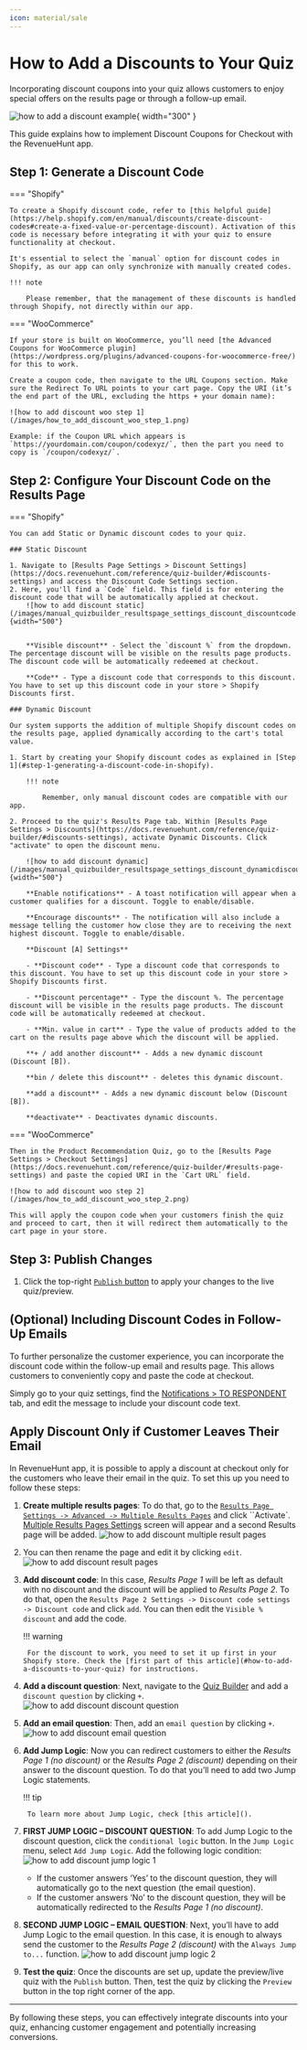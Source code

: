 ```yaml
---
icon: material/sale
---
```


# How to Add a Discounts to Your Quiz

Incorporating discount coupons into your quiz allows customers to enjoy special offers on the results page or through a follow-up email. 

![how to add a discount example](/images/how_to_add_a_discount_example.png){ width="300" }

This guide explains how to implement Discount Coupons for Checkout with the RevenueHunt app.

## Step 1: Generate a Discount Code

=== "Shopify"

    To create a Shopify discount code, refer to [this helpful guide](https://help.shopify.com/en/manual/discounts/create-discount-codes#create-a-fixed-value-or-percentage-discount). Activation of this code is necessary before integrating it with your quiz to ensure functionality at checkout. 

    It's essential to select the `manual` option for discount codes in Shopify, as our app can only synchronize with manually created codes.

    !!! note

        Please remember, that the management of these discounts is handled through Shopify, not directly within our app.

=== "WooCommerce"

    If your store is built on WooCommerce, you’ll need [the Advanced Coupons for WooCommerce plugin](https://wordpress.org/plugins/advanced-coupons-for-woocommerce-free/) for this to work.

    Create a coupon code, then navigate to the URL Coupons section. Make sure the Redirect To URL points to your cart page. Copy the URI (it’s the end part of the URL, excluding the https + your domain name):

    ![how to add discount woo step 1](/images/how_to_add_discount_woo_step_1.png)

    Example: if the Coupon URL which appears is `https://yourdomain.com/coupon/codexyz/`, then the part you need to copy is `/coupon/codexyz/`. 


## Step 2: Configure Your Discount Code on the Results Page

=== "Shopify"

    You can add Static or Dynamic discount codes to your quiz.

    ### Static Discount

    1. Navigate to [Results Page Settings > Discount Settings](https://docs.revenuehunt.com/reference/quiz-builder/#discounts-settings) and access the Discount Code Settings section. 
    2. Here, you'll find a `Code` field. This field is for entering the discount code that will be automatically applied at checkout.
        ![how to add discount static](/images/manual_quizbuilder_resultspage_settings_discount_discountcode.png){width="500"}


        **Visible discount** - Select the `discount %` from the dropdown. The percentage discount will be visible on the results page products. The discount code will be automatically redeemed at checkout.

        **Code** - Type a discount code that corresponds to this discount. You have to set up this discount code in your store > Shopify Discounts first.

    ### Dynamic Discount

    Our system supports the addition of multiple Shopify discount codes on the results page, applied dynamically according to the cart's total value. 

    1. Start by creating your Shopify discount codes as explained in [Step 1](#step-1-generating-a-discount-code-in-shopify). 
        
        !!! note

            Remember, only manual discount codes are compatible with our app.

    2. Proceed to the quiz's Results Page tab. Within [Results Page Settings > Discounts](https://docs.revenuehunt.com/reference/quiz-builder/#discounts-settings), activate Dynamic Discounts. Click "activate" to open the discount menu.

        ![how to add discount dynamic](/images/manual_quizbuilder_resultspage_settings_discount_dynamicdiscounts.png){width="500"}

        **Enable notifications** - A toast notification will appear when a customer qualifies for a discount. Toggle to enable/disable.

        **Encourage discounts** - The notification will also include a message telling the customer how close they are to receiving the next highest discount. Toggle to enable/disable.

        **Discount [A] Settings**

        - **Discount code** - Type a discount code that corresponds to this discount. You have to set up this discount code in your store > Shopify Discounts first.

        - **Discount percentage** - Type the discount %. The percentage discount will be visible in the results page products. The discount code will be automatically redeemed at checkout.

        - **Min. value in cart** - Type the value of products added to the cart on the results page above which the discount will be applied.

        **+ / add another discount** - Adds a new dynamic discount (Discount [B]).

        **bin / delete this discount** - deletes this dynamic discount.

        **add a discount** - Adds a new dynamic discount below (Discount [B]).

        **deactivate** - Deactivates dynamic discounts.

=== "WooCommerce"

    Then in the Product Recommendation Quiz, go to the [Results Page Settings > Checkout Settings](https://docs.revenuehunt.com/reference/quiz-builder/#results-page-settings) and paste the copied URI in the `Cart URL` field.

    ![how to add discount woo step 2](/images/how_to_add_discount_woo_step_2.png)

    This will apply the coupon code when your customers finish the quiz and proceed to cart, then it will redirect them automatically to the cart page in your store.

 

## Step 3: Publish Changes

1. Click the top-right [`Publish` button](https://docs.revenuehunt.com/reference/quiz-builder/#quiz-builder_1) to apply your changes to the live quiz/preview.

## (Optional) Including Discount Codes in Follow-Up Emails

To further personalize the customer experience, you can incorporate the discount code within the follow-up email and results page. This allows customers to conveniently copy and paste the code at checkout.

Simply go to your quiz settings, find the [Notifications > TO RESPONDENT](https://docs.revenuehunt.com/reference/quiz-builder/#to-respondent) tab, and edit the message to include your discount code text.

## Apply Discount Only if Customer Leaves Their Email

In RevenueHunt app, it is possible to apply a discount at checkout only for the customers who leave their email in the quiz. To set this up you need to follow these steps:

1. **Create multiple results pages**: To do that, go to the [`Results Page Settings -> Advanced -> Multiple Results Pages`](https://docs.revenuehunt.com/reference/quiz-builder/#multiple-results-pages-settings) and click ``Activate`. [Multiple Results Pages Settings](https://docs.revenuehunt.com/reference/quiz-builder/#multiple-results-pages-settings) screen will appear and a second Results page will be added.
    ![how to add discount multiple result pages](/images/manual_quizbuilder_resultspage_settings_multipleresultspages.png)
2. You can then rename the page and edit it by clicking `edit`.
    ![how to add discount result pages](/images/how_to_add_discount_result_pages.png)
3. **Add discount code**: In this case, *Results Page 1* will be left as default with no discount and the discount will be applied to *Results Page 2*. To do that, open the `Results Page 2 Settings -> Discount code settings -> Discount code` and click `add`. You can then edit the `Visible % discount` and add the code.

    !!! warning

        For the discount to work, you need to set it up first in your Shopify store. Check the [first part of this article](#how-to-add-a-discounts-to-your-quiz) for instructions.

4. **Add a discount question**: Next, navigate to the [Quiz Builder](https://docs.revenuehunt.com/reference/quiz-builder/) and add a `discount question` by clicking `+`. 
    ![how to add discount discount question](/images/how_to_add_discount_discount_question.png)

5. **Add an email question**: Then, add an `email question` by clicking `+`.
    ![how to add discount email question](/images/how_to_add_discount_email_question.png)
    
5. **Add Jump Logic**: Now you can redirect customers to either the *Results Page 1 (no discount)* or the *Results Page 2 (discount)* depending on their answer to the discount question. To do that you’ll need to add two Jump Logic statements.

    !!! tip

        To learn more about Jump Logic, check [this article]().

6. **FIRST JUMP LOGIC – DISCOUNT QUESTION**: To add Jump Logic to the discount question, click the `conditional logic` button. In the `Jump Logic` menu, select `Add Jump Logic`. Add the following logic condition:
    ![how to add discount jump logic 1](/images/how_to_add_discount_jump_logic_1.png)

    - If the customer answers ‘Yes’ to the discount question, they will automatically go to the next question (the email question).
    - If the customer answers ‘No’ to the discount question, they will be automatically redirected to the *Results Page 1 (no discount)*.

7. **SECOND JUMP LOGIC – EMAIL QUESTION**: Next, you’ll have to add Jump Logic to the email question. In this case, it is enough to always send the customer to the *Results Page 2 (discount)* with the `Always Jump to...` function.
    ![how to add discount jump logic 2](/images/how_to_add_discount_jump_logic_2.png)
8. **Test the quiz**: Once the discounts are set up, update the preview/live quiz with the `Publish` button. Then, test the quiz by clicking the `Preview` button in the top right corner of the app.

---
By following these steps, you can effectively integrate discounts into your quiz, enhancing customer engagement and potentially increasing conversions.




